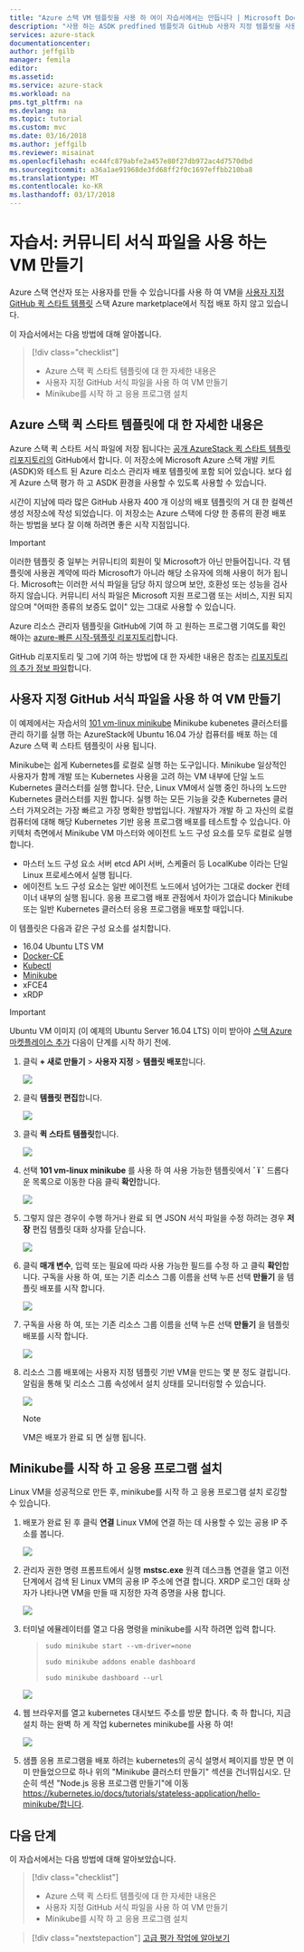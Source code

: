 ```yaml
---
title: "Azure 스택 VM 템플릿을 사용 하 여이 자습서에서는 만듭니다 | Microsoft Docs"
description: "사용 하는 ASDK predfined 템플릿과 GitHub 사용자 지정 템플릿을 사용 하는 VM을 만드는 방법을 설명 합니다."
services: azure-stack
documentationcenter: 
author: jeffgilb
manager: femila
editor: 
ms.assetid: 
ms.service: azure-stack
ms.workload: na
pms.tgt_pltfrm: na
ms.devlang: na
ms.topic: tutorial
ms.custom: mvc
ms.date: 03/16/2018
ms.author: jeffgilb
ms.reviewer: misainat
ms.openlocfilehash: ec44fc879abfe2a457e80f27db972ac4d7570dbd
ms.sourcegitcommit: a36a1ae91968de3fd68ff2f0c1697effbb210ba8
ms.translationtype: MT
ms.contentlocale: ko-KR
ms.lasthandoff: 03/17/2018
---
```

# <a name="tutorial-create-a-vm-using-a-community-template"></a>자습서: 커뮤니티 서식 파일을 사용 하는 VM 만들기
Azure 스택 연산자 또는 사용자를 만들 수 있습니다를 사용 하 여 VM을 [사용자 지정 GitHub 퀵 스타트 템플릿](https://github.com/Azure/AzureStack-QuickStart-Templates) 스택 Azure marketplace에서 직접 배포 하지 않고 있습니다.

이 자습서에서는 다음 방법에 대해 알아봅니다.

> [!div class="checklist"]
> * Azure 스택 퀵 스타트 템플릿에 대 한 자세한 내용은 
> * 사용자 지정 GitHub 서식 파일을 사용 하 여 VM 만들기
> * Minikube를 시작 하 고 응용 프로그램 설치

## <a name="learn-about-azure-stack-quickstart-templates"></a>Azure 스택 퀵 스타트 템플릿에 대 한 자세한 내용은
Azure 스택 퀵 스타트 서식 파일에 저장 됩니다는 [공개 AzureStack 퀵 스타트 템플릿 리포지토리의](https://github.com/Azure/AzureStack-QuickStart-Templates) GitHub에서 합니다. 이 저장소에 Microsoft Azure 스택 개발 키트 (ASDK)와 테스트 된 Azure 리소스 관리자 배포 템플릿에 포함 되어 있습니다. 보다 쉽게 Azure 스택 평가 하 고 ASDK 환경을 사용할 수 있도록 사용할 수 있습니다. 

시간이 지남에 따라 많은 GitHub 사용자 400 개 이상의 배포 템플릿의 거 대 한 컬렉션 생성 저장소에 작성 되었습니다. 이 저장소는 Azure 스택에 다양 한 종류의 환경 배포 하는 방법을 보다 잘 이해 하려면 좋은 시작 지점입니다. 

>[!IMPORTANT]
> 이러한 템플릿 중 일부는 커뮤니티의 회원이 및 Microsoft가 아닌 만들어집니다. 각 템플릿에 사용권 계약에 따라 Microsoft가 아니라 해당 소유자에 의해 사용이 허가 됩니다. Microsoft는 이러한 서식 파일을 담당 하지 않으며 보안, 호환성 또는 성능을 검사 하지 않습니다. 커뮤니티 서식 파일은 Microsoft 지원 프로그램 또는 서비스, 지원 되지 않으며 "어떠한 종류의 보증도 없이" 있는 그대로 사용할 수 있습니다.

Azure 리소스 관리자 템플릿을 GitHub에 기여 하 고 원하는 프로그램 기여도를 확인 해야는 [azure-빠른 시작-템플릿 리포지토리](https://github.com/Azure/AzureStack-QuickStart-Templates)합니다.

GitHub 리포지토리 및 그에 기여 하는 방법에 대 한 자세한 내용은 참조는 [리포지토리의 추가 정보 파일](https://github.com/Azure/AzureStack-QuickStart-Templates/blob/master/README.md)합니다. 


## <a name="create-a-vm-using-a-custom-github-template"></a>사용자 지정 GitHub 서식 파일을 사용 하 여 VM 만들기
이 예제에서는 자습서의 [101 vm-linux minikube](https://github.com/Azure/AzureStack-QuickStart-Templates/tree/master/101-vm-linux-minikube) Minikube kubenetes 클러스터를 관리 하기를 실행 하는 AzureStack에 Ubuntu 16.04 가상 컴퓨터를 배포 하는 데 Azure 스택 퀵 스타트 템플릿이 사용 됩니다.

Minikube는 쉽게 Kubernetes를 로컬로 실행 하는 도구입니다. Minikube 일상적인 사용자가 함께 개발 또는 Kubernetes 사용을 고려 하는 VM 내부에 단일 노드 Kubernetes 클러스터를 실행 합니다. 단순, Linux VM에서 실행 중인 하나의 노드만 Kubernetes 클러스터를 지원 합니다. 실행 하는 모든 기능을 갖춘 Kubernetes 클러스터 가져오려는 가장 빠르고 가장 명확한 방법입니다. 개발자가 개발 하 고 자신의 로컬 컴퓨터에 대해 해당 Kubernetes 기반 응용 프로그램 배포를 테스트할 수 있습니다. 아키텍처 측면에서 Minikube VM 마스터와 에이전트 노드 구성 요소를 모두 로컬로 실행 합니다.
- 마스터 노드 구성 요소 서버 etcd API 서버, 스케줄러 등 LocalKube 이라는 단일 Linux 프로세스에서 실행 됩니다.
- 에이전트 노드 구성 요소는 일반 에이전트 노드에서 넘어가는 그대로 docker 컨테이너 내부의 실행 됩니다. 응용 프로그램 배포 관점에서 차이가 없습니다 Minikube 또는 일반 Kubernetes 클러스터 응용 프로그램을 배포할 때입니다.

이 템플릿은 다음과 같은 구성 요소를 설치합니다.

- 16.04 Ubuntu LTS VM
- [Docker-CE](https://download.docker.com/linux/ubuntu) 
- [Kubectl](https://storage.googleapis.com/kubernetes-release/release/v1.8.0/bin/linux/amd64/kubectl)
- [Minikube](https://storage.googleapis.com/minikube/releases/latest/minikube-linux-amd64)
- xFCE4
- xRDP

> [!IMPORTANT]
> Ubuntu VM 이미지 (이 예제의 Ubuntu Server 16.04 LTS) 이미 받아야 [스택 Azure 마켓플레이스 추가](asdk-marketplace-item.md) 다음이 단계를 시작 하기 전에.

1.  클릭 **+ 새로 만들기** > **사용자 지정** > **템플릿 배포**합니다.

    ![](media/asdk-create-vm-template/1.PNG) 

2. 클릭 **템플릿 편집**합니다.

   ![](media/asdk-create-vm-template/2.PNG) 

3.  클릭 **퀵 스타트 템플릿**합니다.

       ![](media/asdk-create-vm-template/3.PNG)

4. 선택 **101 vm-linux minikube** 를 사용 하 여 사용 가능한 템플릿에서 **´ ï ´** 드롭다운 목록으로 이동한 다음 클릭 **확인**합니다.  

   ![](media/asdk-create-vm-template/4.PNG)

5. 그렇지 않은 경우이 수행 하거나 완료 되 면 JSON 서식 파일을 수정 하려는 경우 **저장** 편집 템플릿 대화 상자를 닫습니다.

   ![](media/asdk-create-vm-template/5.PNG) 

6.  클릭 **매개 변수**, 입력 또는 필요에 따라 사용 가능한 필드를 수정 하 고 클릭 **확인**합니다. 구독을 사용 하 여, 또는 기존 리소스 그룹 이름을 선택 누른 선택 **만들기** 을 템플릿 배포를 시작 합니다.

       ![](media/asdk-create-vm-template/6.PNG)

7. 구독을 사용 하 여, 또는 기존 리소스 그룹 이름을 선택 누른 선택 **만들기** 을 템플릿 배포를 시작 합니다.

   ![](media/asdk-create-vm-template/7.PNG)

8. 리소스 그룹 배포에는 사용자 지정 템플릿 기반 VM을 만드는 몇 분 정도 걸립니다. 알림을 통해 및 리소스 그룹 속성에서 설치 상태를 모니터링할 수 있습니다. 

   ![](media/asdk-create-vm-template/8.PNG)

   >[!NOTE]
   > VM은 배포가 완료 되 면 실행 됩니다. 

## <a name="start-minikube-and-install-an-application"></a>Minikube를 시작 하 고 응용 프로그램 설치
Linux VM을 성공적으로 만든 후, minikube를 시작 하 고 응용 프로그램 설치 로깅할 수 있습니다. 

1. 배포가 완료 된 후 클릭 **연결** Linux VM에 연결 하는 데 사용할 수 있는 공용 IP 주소를 봅니다. 

   ![](media/asdk-create-vm-template/9.PNG)

2. 관리자 권한 명령 프롬프트에서 실행 **mstsc.exe** 원격 데스크톱 연결을 열고 이전 단계에서 검색 된 Linux VM의 공용 IP 주소에 연결 합니다. XRDP 로그인 대화 상자가 나타나면 VM을 만들 때 지정한 자격 증명을 사용 합니다.

   ![](media/asdk-create-vm-template/10.PNG)

3. 터미널 에뮬레이터를 열고 다음 명령을 minikube를 시작 하려면 입력 합니다.

    >    `sudo minikube start --vm-driver=none`
    >   
    >    `sudo minikube addons enable dashboard`
    >    
    >    `sudo minikube dashboard --url`

   ![](media/asdk-create-vm-template/11.PNG)

4. 웹 브라우저를 열고 kubernetes 대시보드 주소를 방문 합니다. 축 하 합니다, 지금 설치 하는 완벽 하 게 작업 kubernetes minikube를 사용 하 여!

   ![](media/asdk-create-vm-template/12.PNG)

5. 샘플 응용 프로그램을 배포 하려는 kubernetes의 공식 설명서 페이지를 방문 면 이미 만들었으므로 하나 위의 "Minikube 클러스터 만들기" 섹션을 건너뛰십시오. 단순히 섹션 "Node.js 응용 프로그램 만들기"에 이동 https://kubernetes.io/docs/tutorials/stateless-application/hello-minikube/합니다.

## <a name="next-steps"></a>다음 단계

이 자습서에서는 다음 방법에 대해 알아보았습니다.

> [!div class="checklist"]
> * Azure 스택 퀵 스타트 템플릿에 대 한 자세한 내용은 
> * 사용자 지정 GitHub 서식 파일을 사용 하 여 VM 만들기
> * Minikube를 시작 하 고 응용 프로그램 설치


> [!div class="nextstepaction"]
> [고급 평가 작업에 알아보기](asdk-advanced-eval.md)